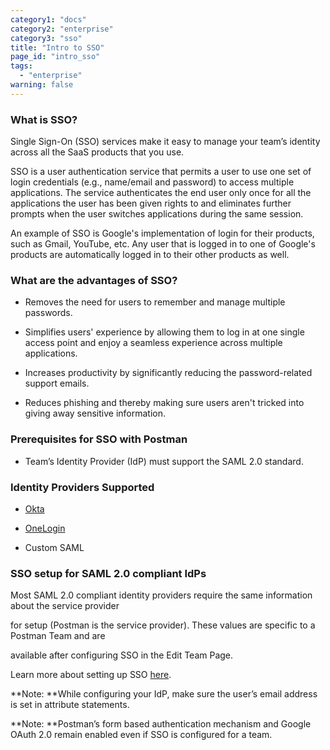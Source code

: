 ```yaml
---
category1: "docs"
category2: "enterprise"
category3: "sso"
title: "Intro to SSO"
page_id: "intro_sso"
tags: 
  - "enterprise"
warning: false
---
```


### **What is SSO?**

Single Sign-On (SSO) services make it easy to manage your team’s identity across all the SaaS products that you use.

SSO is a user authentication service that permits a user to use one set of login credentials (e.g., name/email and password) to access multiple applications. The service authenticates the end user only once for all the applications the user has been given rights to and eliminates further prompts when the user switches applications during the same session.

An example of SSO is Google's implementation of login for their products, such as Gmail, YouTube, etc. Any user that is logged in to one of Google's products are automatically logged in to their other products as well.

### What are the advantages of SSO?

*   Removes the need for users to remember and manage multiple passwords.

*   Simplifies users' experience by allowing them to log in at one single access point and enjoy a seamless experience across multiple applications.

*   Increases productivity by significantly reducing the password-related support emails.

*   Reduces phishing and thereby making sure users aren't tricked into giving away sensitive information.

### Prerequisites for SSO with Postman

*   Team’s Identity Provider (IdP) must support the SAML 2.0 standard.

### Identity Providers Supported

*   [Okta](https://www.okta.com/)

*   [OneLogin](https://www.onelogin.com/)

*   Custom SAML

### SSO setup for SAML 2.0 compliant IdPs

Most SAML 2.0 compliant identity providers require the same information about the service provider

for setup (Postman is the service provider). These values are specific to a Postman Team and are

available after configuring SSO in the Edit Team Page.

Learn more about setting up SSO [here](https://www.getpostman.com/docs/SSO+for+Administrators).

**Note: **While configuring your IdP, make sure the user’s email address is set in attribute statements.

**Note: **Postman’s form based authentication mechanism and Google OAuth 2.0 remain enabled even if SSO is configured for a team.
